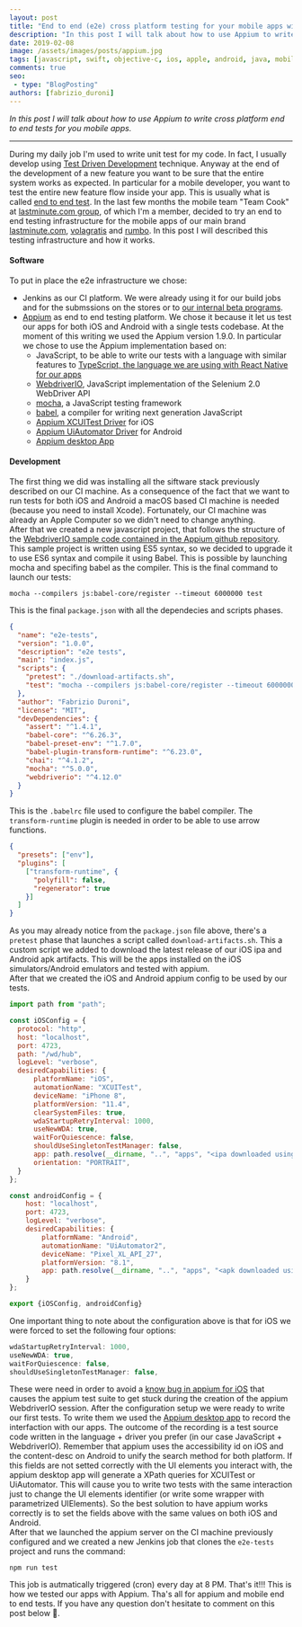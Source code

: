 ```yaml
---
layout: post
title: "End to end (e2e) cross platform testing for your mobile apps with Appium"
description: "In this post I will talk about how to use Appium to write cross platform end to end tests for you mobile apps."
date: 2019-02-08
image: /assets/images/posts/appium.jpg
tags: [javascript, swift, objective-c, ios, apple, android, java, mobile application development, react native, TDD]
comments: true
seo:
 - type: "BlogPosting"
authors: [fabrizio_duroni]
---
```


*In this post I will talk about how to use Appium to write cross platform end to end tests for you mobile apps.*

---

During my daily job I'm used to write unit test for my code. In fact, I usually develop using [Test Driven Development](https://en.wikipedia.org/wiki/Test-driven_development "TDD") technique. Anyway at the end of the development of a new feature you want to be sure that the entire system works as expected. In particular for a mobile developer, you want to test the entire new feature flow inside your app. This is usually what is called [end to end test](https://www.techopedia.com/definition/7035/end-to-end-test "end to end tests").
In the last few months the mobile team "Team Cook" at [lastminute.com group](https://lmgroup.lastminute.com/ "lastminute.com group"), of which I'm a member, decided to try an end to end testing infrastructure for the mobile apps of our main brand [lastminute.com](https://www.lastminute.com/), [volagratis](https://www.volagratis.com/) and [rumbo](https://www.rumbo.es/). In this post I will described this testing infrastructure and how it works.  

#### **Software**
To put in place the e2e infrastructure we chose:

- Jenkins as our CI platform. We were already using it for our build jobs and for the submssions on the stores or to [our internal beta programs](/2018/07/05/distribution-enterprise-app-ios-beta.html).
- [Appium](https://appium.io/ "appium website") as end to end testing platform. We chose it because it let us test our apps for both iOS and Android with a single tests codebase. At the moment of this writing we used the Appium version 1.9.0. In particular we chose to use the Appium implementation based on:
  - JavaScript, to be able to write our tests with a language with similar features to [TypeScript, the language we are using with React Native for our apps](/2018/07/04/react-native-typescript-existing-app.html "TypeScript React Native")
  - [WebdriverIO](https://webdriver.io/ "webdriverio"), JavaScript implementation of the Selenium 2.0 WebDriver API
  - [mocha](https://github.com/mochajs/mocha "mocha test framework"), a JavaScript testing framework
  - [babel](https://github.com/babel/babel "babel es6"), a compiler for writing next generation JavaScript
  - [Appium XCUITest Driver](https://appium.io/docs/en/drivers/ios-xcuitest/index.html "appium ios driver") for iOS
  - [Appium UiAutomator Driver](https://appium.io/docs/en/drivers/android-uiautomator2/index.html "appium android driver") for Android  
  - [Appium desktop App](https://github.com/appium/appium-desktop)

#### **Development**
The first thing we did was installing all the siftware stack previously described on our CI machine. As a consequence of the fact that we want to run tests for both iOS and Android a macOS based CI machine is needed (because you need to install Xcode). Fortunately, our CI machine was already an Apple Computer so we didn't need to change anything.  
After that we created a new javascript project, that follows the structure of the [WebdriverIO sample code contained in the Appium github repository](https://github.com/appium/appium/tree/master/sample-code/javascript-webdriverio "appium webdriverio sample"). This sample project is written using ES5 syntax, so we decided to upgrade it to use ES6 syntax and compile it using Babel. This is possible by launching mocha and specifing babel as the compiler. This is the final command to launch our tests:

```shell
mocha --compilers js:babel-core/register --timeout 6000000 test
```

This is the final `package.json` with all the dependecies and scripts phases. 

```json
{
  "name": "e2e-tests",
  "version": "1.0.0",
  "description": "e2e tests",
  "main": "index.js",
  "scripts": {
    "pretest": "./download-artifacts.sh",
    "test": "mocha --compilers js:babel-core/register --timeout 6000000 test"
  },
  "author": "Fabrizio Duroni",
  "license": "MIT",
  "devDependencies": {
    "assert": "^1.4.1",
    "babel-core": "^6.26.3",
    "babel-preset-env": "^1.7.0",
    "babel-plugin-transform-runtime": "^6.23.0",
    "chai": "^4.1.2",
    "mocha": "^5.0.0",
    "webdriverio": "^4.12.0"
  }
}
```

This is the `.babelrc` file used to configure the babel compiler. The `transform-runtime` plugin is needed in order to be able to use arrow functions.

```json
{
  "presets": ["env"],
  "plugins": [
    ["transform-runtime", {
      "polyfill": false,
      "regenerator": true
    }]
  ]
}
```

As you may already notice from the `package.json` file above, there's a `pretest` phase that launches a script called `download-artifacts.sh`. This a custom script we added to download the latest release of our iOS ipa and Android apk artifacts. This will be the apps installed on the iOS simulators/Android emulators and tested with appium.  
After that we created the iOS and Android appium config to be used by our tests.

```javascript
import path from "path";

const iOSConfig = {
  protocol: "http",
  host: "localhost",
  port: 4723,
  path: "/wd/hub",
  logLevel: "verbose",
  desiredCapabilities: {
      platformName: "iOS",
      automationName: "XCUITest",
      deviceName: "iPhone 8",
      platformVersion: "11.4",
      clearSystemFiles: true,
      wdaStartupRetryInterval: 1000,
      useNewWDA: true,
      waitForQuiescence: false,
      shouldUseSingletonTestManager: false,
      app: path.resolve(__dirname, "..", "apps", "<ipa downloaded using pretest download.sh script>"),
      orientation: "PORTRAIT",
  }
};

const androidConfig = {
    host: "localhost",
    port: 4723,
    logLevel: "verbose",
    desiredCapabilities: {
        platformName: "Android",
        automationName: "UiAutomator2",
        deviceName: "Pixel_XL_API_27",
        platformVersion: "8.1",
        app: path.resolve(__dirname, "..", "apps", "<apk downloaded using pretest download.sh script>")
    }
};

export {iOSConfig, androidConfig}
```

One important thing to note about the configuration above is that for iOS we were forced to set the following four options:

```javascript
wdaStartupRetryInterval: 1000,
useNewWDA: true,
waitForQuiescence: false,
shouldUseSingletonTestManager: false,
```

These were need in order to avoid a [know bug in appium for iOS](https://github.com/appium/appium/issues/9645) that causes the appium test suite to get stuck during the creation of the appium WebdriverIO session.
After the configuration setup we were ready to write our first tests. To write them we used the [Appium desktop app](https://github.com/appium/appium-desktop "Appium desktop app") to record the interfaction with our apps. The outcome of the recording is a test source code written in the language + driver you prefer (in our case JavaScript + WebdriverIO).  Remember that appium uses the accessibility id on iOS and the content-desc on Android to unify the search method for both platform. If this fields are not setted correctly with the UI elements you interact with, the appium desktop app will generate a XPath queries for XCUITest or UiAutomator. This will cause you to write two tests with the same interaction just to change the UI elements identifier (or write some wrapper with parametrized UIElements). So the best solution to have appium works correctly is to set the fields above with the same values on both iOS and Android.  
After that we launched the appium server on the CI machine previously configured and we created a new Jenkins job that clones the `e2e-tests` project and runs the command:

```shell
npm run test
```

This job is autmatically triggered (cron) every day at 8 PM. That's it!!! This is how we tested our apps with Appium.
Tha's all for appium and mobile end to end tests. If you have any question don't hesitate to comment on this post below :sparkling_heart:.